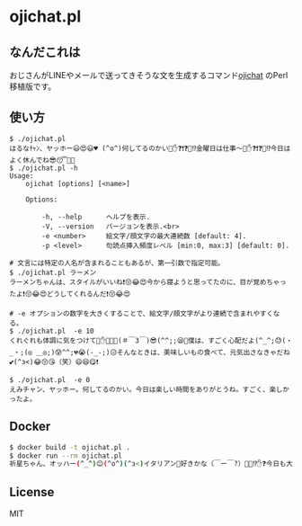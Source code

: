 
# ojichat.pl

## なんだこれは

おじさんがLINEやメールで送ってきそうな文を生成するコマンド[ojichat](https://github.com/greymd/ojichat) のPerl移植版です。

## 使い方

```
$ ./ojichat.pl
はるなﾁｬﾝ、ヤッホー😃😍😃♥ (^o^)何してるのかい🤔✋❓❗❓😜⁉️金曜日は仕事〜🤔✋❓❗❓😜⁉️今日はよく休んでね😎😴🛌🙂
$ ./ojichat.pl -h
Usage:
    ojichat [options] [<name>]

    Options:

        -h, --help      ヘルプを表示.
        -V, --version   バージョンを表示.<br>
        -e <number>     絵文字/顔文字の最大連続数 [default: 4].
        -p <level>      句読点挿入頻度レベル [min:0, max:3] [default: 0].

# 文言には特定の人名が含まれることもあるが、第一引数で指定可能。
$ ./ojichat.pl ラーメン
ラーメンちゃんは、スタイルがいいね❗😚😂😍今から寝ようと思ってたのに、目が覚めちゃったよ❗😚😂😍どうしてくれるんだ❗😚😂😍

# -e オプションの数字を大きくすることで、絵文字/顔文字がより連続で含まれやすくなる。
$ ./ojichat.pl  -e 10
くれぐれも体調に気をつけて🛌✋😙😴😒(＃￣З￣)😎(^^;;😪🤑僕は、すごく心配だよ(^_^;😓(・_・;(◎ ＿◎;)😰^^;💔😭(-_-;)😥そんなときは、美味しいもの食べて、元気出さなきゃだね💕(^з<)😂😚😘（笑）😄😆😋❗

$ ./ojichat.pl  -e 0
えみチャン、ヤッホー。何してるのかい。今日は楽しい時間をありがとうね。すごく、楽しかったよ。
```

## Docker

```sh
$ docker build -t ojichat.pl .
$ docker run --rm ojichat.pl
祈星ちゃん、オッハー(^_^)😊(^o^)(^з<)イタリアン🍝好きかな（￣ー￣?）🤔😜⁉️✋❓今日も大変だったんだね😢(◎ ＿◎;)💦😣
```

## License
MIT

